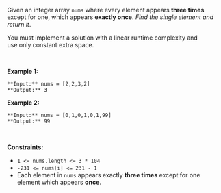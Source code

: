 Given an integer array `nums` where every element appears **three times** except for one, which appears **exactly once**. *Find the single element and return it*.


You must implement a solution with a linear runtime complexity and use only constant extra space.


 


**Example 1:**



```
**Input:** nums = [2,2,3,2]
**Output:** 3

```
**Example 2:**



```
**Input:** nums = [0,1,0,1,0,1,99]
**Output:** 99

```

 


**Constraints:**


* `1 <= nums.length <= 3 * 104`
* `-231 <= nums[i] <= 231 - 1`
* Each element in `nums` appears exactly **three times** except for one element which appears **once**.



